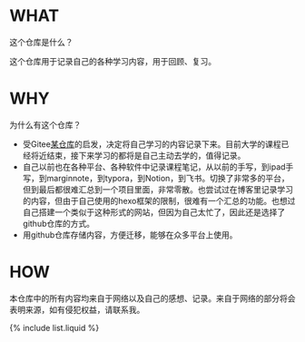 # WHAT
这个仓库是什么？ 

这个仓库用于记录自己的各种学习内容，用于回顾、复习。

# WHY
为什么有这个仓库？ 

- 受Gitee[某仓库](https://gitee.com/moxi159753/LearningNotes/tree/master)的启发，决定将自己学习的内容记录下来。目前大学的课程已经将近结束，接下来学习的都将是自己主动去学的，值得记录。
- 自己以前也在各种平台、各种软件中记录课程笔记，从以前的手写，到ipad手写，到marginnote，到typora，到Notion，到飞书。切换了非常多的平台，但到最后都很难汇总到一个项目里面，非常零散。也尝试过在博客里记录学习的内容，但由于自己使用的hexo框架的限制，很难有一个汇总的功能。也想过自己搭建一个类似于这种形式的网站，但因为自己太忙了，因此还是选择了github仓库的方式。
- 用github仓库存储内容，方便迁移，能够在众多平台上使用。

# HOW
本仓库中的所有内容均来自于网络以及自己的感想、记录。来自于网络的部分将会表明来源，如有侵犯权益，请联系我。

{% include list.liquid %}